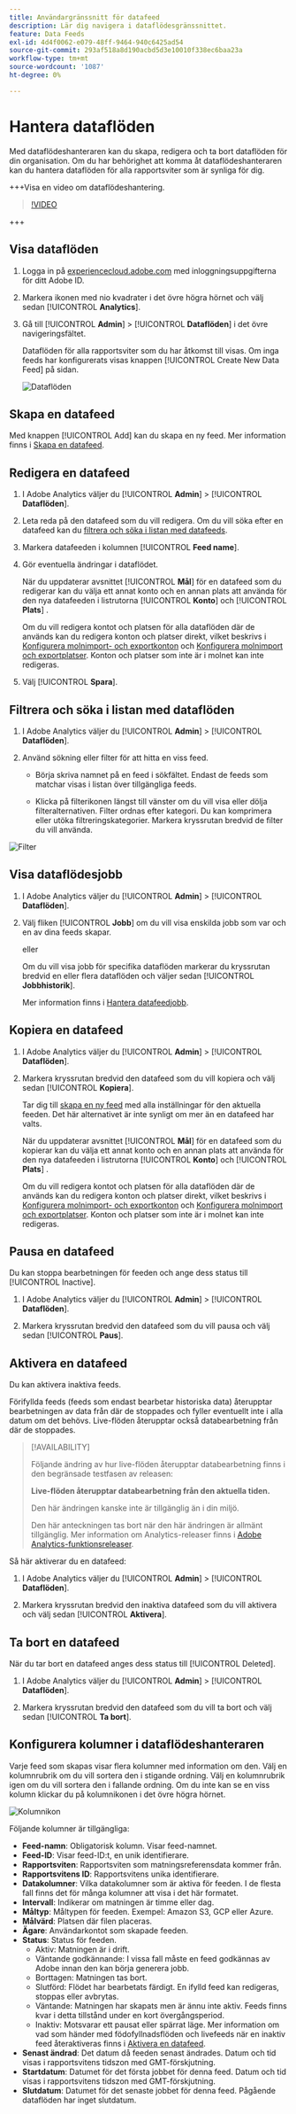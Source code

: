```yaml
---
title: Användargränssnitt för datafeed
description: Lär dig navigera i dataflödesgränssnittet.
feature: Data Feeds
exl-id: 4d4f0062-e079-48ff-9464-940c6425ad54
source-git-commit: 293af518a8d190acbd5d3e10010f338ec6baa23a
workflow-type: tm+mt
source-wordcount: '1087'
ht-degree: 0%

---
```


# Hantera dataflöden

Med dataflödeshanteraren kan du skapa, redigera och ta bort dataflöden för din organisation. Om du har behörighet att komma åt dataflödeshanteraren kan du hantera dataflöden för alla rapportsviter som är synliga för dig.

+++Visa en video om dataflödeshantering.

>[!VIDEO](https://video.tv.adobe.com/v/25452/?quality=12)

+++

## Visa dataflöden

1. Logga in på [experiencecloud.adobe.com](https://experiencecloud.adobe.com) med inloggningsuppgifterna för ditt Adobe ID.
1. Markera ikonen med nio kvadrater i det övre högra hörnet och välj sedan [!UICONTROL **Analytics**].
1. Gå till [!UICONTROL **Admin**] > [!UICONTROL **Dataflöden**] i det övre navigeringsfältet.

   Dataflöden för alla rapportsviter som du har åtkomst till visas. Om inga feeds har konfigurerats visas knappen [!UICONTROL Create New Data Feed] på sidan.

   ![Dataflöden](assets/feeds.png)

## Skapa en datafeed

Med knappen [!UICONTROL Add] kan du skapa en ny feed. Mer information finns i [Skapa en datafeed](create-feed.md).

## Redigera en datafeed

1. I Adobe Analytics väljer du [!UICONTROL **Admin**] > [!UICONTROL **Dataflöden**].

1. Leta reda på den datafeed som du vill redigera. Om du vill söka efter en datafeed kan du [filtrera och söka i listan med datafeeds](#filter-and-search-the-list-of-data-feeds).

1. Markera datafeeden i kolumnen [!UICONTROL **Feed name**].

1. Gör eventuella ändringar i dataflödet.

   När du uppdaterar avsnittet [!UICONTROL **Mål**] för en datafeed som du redigerar kan du välja ett annat konto och en annan plats att använda för den nya datafeeden i listrutorna [!UICONTROL **Konto**] och [!UICONTROL **Plats**] .

   Om du vill redigera kontot och platsen för alla dataflöden där de används kan du redigera konton och platser direkt, vilket beskrivs i [Konfigurera molnimport- och exportkonton](/help/components/locations/configure-import-accounts.md) och [Konfigurera molnimport och exportplatser](/help/components/locations/configure-import-locations.md). Konton och platser som inte är i molnet kan inte redigeras.

1. Välj [!UICONTROL **Spara**].

## Filtrera och söka i listan med dataflöden

1. I Adobe Analytics väljer du [!UICONTROL **Admin**] > [!UICONTROL **Dataflöden**].

1. Använd sökning eller filter för att hitta en viss feed.

   * Börja skriva namnet på en feed i sökfältet. Endast de feeds som matchar visas i listan över tillgängliga feeds.

   * Klicka på filterikonen längst till vänster om du vill visa eller dölja filteralternativen. Filter ordnas efter kategori. Du kan komprimera eller utöka filtreringskategorier. Markera kryssrutan bredvid de filter du vill använda.

![Filter](assets/filters.png)

## Visa dataflödesjobb

1. I Adobe Analytics väljer du [!UICONTROL **Admin**] > [!UICONTROL **Dataflöden**].

1. Välj fliken [!UICONTROL **Jobb**] om du vill visa enskilda jobb som var och en av dina feeds skapar.

   eller

   Om du vill visa jobb för specifika dataflöden markerar du kryssrutan bredvid en eller flera dataflöden och väljer sedan [!UICONTROL **Jobbhistorik**].

   Mer information finns i [Hantera datafeedjobb](df-manage-jobs.md).

## Kopiera en datafeed

1. I Adobe Analytics väljer du [!UICONTROL **Admin**] > [!UICONTROL **Dataflöden**].

1. Markera kryssrutan bredvid den datafeed som du vill kopiera och välj sedan [!UICONTROL **Kopiera**].

   Tar dig till [skapa en ny feed](create-feed.md) med alla inställningar för den aktuella feeden. Det här alternativet är inte synligt om mer än en datafeed har valts.

   När du uppdaterar avsnittet [!UICONTROL **Mål**] för en datafeed som du kopierar kan du välja ett annat konto och en annan plats att använda för den nya datafeeden i listrutorna [!UICONTROL **Konto**] och [!UICONTROL **Plats**] .

   Om du vill redigera kontot och platsen för alla dataflöden där de används kan du redigera konton och platser direkt, vilket beskrivs i [Konfigurera molnimport- och exportkonton](/help/components/locations/configure-import-accounts.md) och [Konfigurera molnimport och exportplatser](/help/components/locations/configure-import-locations.md). Konton och platser som inte är i molnet kan inte redigeras.

## Pausa en datafeed

Du kan stoppa bearbetningen för feeden och ange dess status till [!UICONTROL Inactive].

1. I Adobe Analytics väljer du [!UICONTROL **Admin**] > [!UICONTROL **Dataflöden**].

1. Markera kryssrutan bredvid den datafeed som du vill pausa och välj sedan [!UICONTROL **Paus**].

## Aktivera en datafeed

Du kan aktivera inaktiva feeds.

Förifyllda feeds (feeds som endast bearbetar historiska data) återupptar bearbetningen av data från där de stoppades och fyller eventuellt inte i alla datum om det behövs. Live-flöden återupptar också databearbetning från där de stoppades.

>[!AVAILABILITY]
>
>Följande ändring av hur live-flöden återupptar databearbetning finns i den begränsade testfasen av releasen:
> 
>**Live-flöden återupptar databearbetning från den aktuella tiden.**
>
>Den här ändringen kanske inte är tillgänglig än i din miljö.
>
>Den här anteckningen tas bort när den här ändringen är allmänt tillgänglig. Mer information om Analytics-releaser finns i [Adobe Analytics-funktionsreleaser](/help/release-notes/releases.md).

Så här aktiverar du en datafeed:

1. I Adobe Analytics väljer du [!UICONTROL **Admin**] > [!UICONTROL **Dataflöden**].

1. Markera kryssrutan bredvid den inaktiva datafeed som du vill aktivera och välj sedan [!UICONTROL **Aktivera**].

## Ta bort en datafeed

När du tar bort en datafeed anges dess status till [!UICONTROL Deleted].

1. I Adobe Analytics väljer du [!UICONTROL **Admin**] > [!UICONTROL **Dataflöden**].

1. Markera kryssrutan bredvid den datafeed som du vill ta bort och välj sedan [!UICONTROL **Ta bort**].

## Konfigurera kolumner i dataflödeshanteraren

Varje feed som skapas visar flera kolumner med information om den. Välj en kolumnrubrik om du vill sortera den i stigande ordning. Välj en kolumnrubrik igen om du vill sortera den i fallande ordning. Om du inte kan se en viss kolumn klickar du på kolumnikonen i det övre högra hörnet.

![Kolumnikon](assets/cols.jpg)

Följande kolumner är tillgängliga:

* **Feed-namn**: Obligatorisk kolumn. Visar feed-namnet.
* **Feed-ID**: Visar feed-ID:t, en unik identifierare.
* **Rapportsviten**: Rapportsviten som matningsreferensdata kommer från.
* **Rapportsvitens ID**: Rapportsvitens unika identifierare.
* **Datakolumner**: Vilka datakolumner som är aktiva för feeden. I de flesta fall finns det för många kolumner att visa i det här formatet.
* **Intervall**: Indikerar om matningen är timme eller dag.
* **Måltyp**: Måltypen för feeden. Exempel: Amazon S3, GCP eller Azure.
* **Målvärd**: Platsen där filen placeras.
* **Ägare**: Användarkontot som skapade feeden.
* **Status**: Status för feeden.
   * Aktiv: Matningen är i drift.
   * Väntande godkännande: I vissa fall måste en feed godkännas av Adobe innan den kan börja generera jobb.
   * Borttagen: Matningen tas bort.
   * Slutförd: Flödet har bearbetats färdigt. En ifylld feed kan redigeras, stoppas eller avbrytas.
   * Väntande: Matningen har skapats men är ännu inte aktiv. Feeds finns kvar i detta tillstånd under en kort övergångsperiod.
   * Inaktiv: Motsvarar ett pausat eller spärrat läge. Mer information om vad som händer med födofyllnadsflöden och livefeeds när en inaktiv feed återaktiveras finns i [Aktivera en datafeed](#activate-a-data-feed).
* **Senast ändrad**: Det datum då feeden senast ändrades. Datum och tid visas i rapportsvitens tidszon med GMT-förskjutning.
* **Startdatum**: Datumet för det första jobbet för denna feed. Datum och tid visas i rapportsvitens tidszon med GMT-förskjutning.
* **Slutdatum**: Datumet för det senaste jobbet för denna feed. Pågående dataflöden har inget slutdatum.


